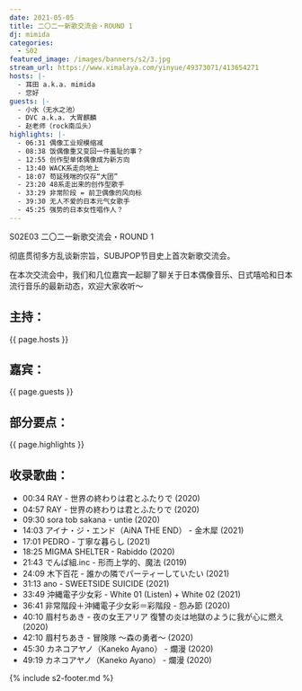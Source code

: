```yaml
---
date: 2021-05-05
title: 二〇二一新歌交流会・ROUND 1
dj: mimida
categories:
  - S02
featured_image: /images/banners/s2/3.jpg
stream_url: https://www.ximalaya.com/yinyue/49373071/413654271
hosts: |-
  - 耳田 a.k.a. mimida
  - 您好
guests: |-
  - 小水（无水之池）
  - DVC a.k.a. 大胃麒麟
  - 赵老师（rock南瓜头）
highlights: |-
  - 06:31 偶像工业规模缩减
  - 08:38 饭偶像重又变回一件羞耻的事？
  - 12:55 创作型单体偶像成为新方向
  - 13:40 WACK系走向地上
  - 18:07 苟延残喘的仅存“大团”
  - 23:20 48系走出来的创作型歌手
  - 33:29 非常阶段 = 前卫偶像的风向标
  - 39:30 无人不爱的日本元气女歌手
  - 45:25 强势的日本女性唱作人？
---
```


S02E03 二〇二一新歌交流会・ROUND 1

彻底贯彻多方乱谈新宗旨，SUBJPOP节目史上首次新歌交流会。

在本次交流会中，我们和几位嘉宾一起聊了聊关于日本偶像音乐、日式嘻哈和日本流行音乐的最新动态，欢迎大家收听～


## 主持：

{{ page.hosts }}

## 嘉宾：

{{ page.guests }}

## 部分要点：

{{ page.highlights }}

## 收录歌曲：

- 00:34 RAY - 世界の終わりは君とふたりで (2020)
- 04:57 RAY - 世界の終わりは君とふたりで (2020)
- 09:30 sora tob sakana - untie (2020)
- 14:03 アイナ・ジ・エンド（AiNA THE END） - 金木犀 (2021)
- 17:01 PEDRO - 丁寧な暮らし (2021)
- 18:25 MIGMA SHELTER - Rabiddo (2020)
- 21:43 でんぱ組.inc - 形而上学的、魔法 (2019)
- 24:09 木下百花 - 誰かの隣でパーティーしていたい (2021)
- 31:13 ano - SWEETSIDE SUICIDE (2021)
- 33:49 沖縄電子少女彩 - White 01 (Listen) + White 02 (2021)
- 36:41 非常階段＋沖縄電子少女彩＝彩階段 - 怨み節 (2020)
- 40:10 眉村ちあき - 夜の女王アリア 復讐の炎は地獄のように我が心に燃え (2020)
- 42:10 眉村ちあき - 冒険隊 〜森の勇者〜 (2020)
- 45:30 カネコアヤノ（Kaneko Ayano） - 爛漫 (2020)
- 49:19 カネコアヤノ（Kaneko Ayano） - 爛漫 (2020)

{% include s2-footer.md %}
